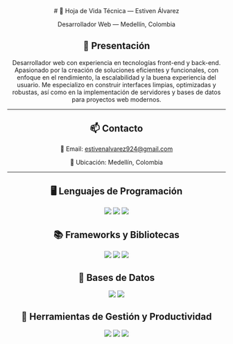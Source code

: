 
<div align="center">
# 🧾 Hoja de Vida Técnica — Estiven Álvarez


Desarrollador Web — Medellín, Colombia


## 👤 Presentación

Desarrollador web con experiencia en tecnologías front-end y back-end. Apasionado por la creación de soluciones eficientes y funcionales, con enfoque en el rendimiento, la escalabilidad y la buena experiencia del usuario. Me especializo en construir interfaces limpias, optimizadas y robustas, así como en la implementación de servidores y bases de datos para proyectos web modernos.

---

## 📫 Contacto

📧 Email: estivenalvarez924@gmail.com

📍 Ubicación: Medellín, Colombia

---

## 🖥️ Lenguajes de Programación



<img src="https://img.shields.io/badge/HTML5-E34F26?style=flat&logo=html5&logoColor=white"> <img src="https://img.shields.io/badge/CSS3-1572B6?style=flat&logo=css3&logoColor=white"> <img src="https://img.shields.io/badge/JavaScript-F7DF1E?style=flat&logo=javascript&logoColor=black">


## 📚 Frameworks y Bibliotecas



<img src="https://img.shields.io/badge/Bootstrap-7952B3?style=flat&logo=bootstrap&logoColor=white"> <img src="https://img.shields.io/badge/Node.js-339933?style=flat&logo=node.js&logoColor=white"> <img src="https://img.shields.io/badge/Express.js-000000?style=flat&logo=express&logoColor=white">


## 💾 Bases de Datos



<img src="https://img.shields.io/badge/MySQL-4479A1?style=flat&logo=mysql&logoColor=white"> <img src="https://img.shields.io/badge/MariaDB-003545?style=flat&logo=mariadb&logoColor=white">


## 🧰 Herramientas de Gestión y Productividad



<img src="https://img.shields.io/badge/Notion-000000?style=flat&logo=notion&logoColor=white"> <img src="https://img.shields.io/badge/Trello-0052CC?style=flat&logo=trello&logoColor=white"> <img src="https://img.shields.io/badge/Monday.com-000?style=flat&logo=monday.com&logoColor=white">
</div>
